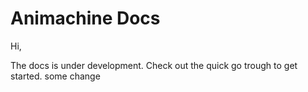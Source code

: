 # Animachine Docs

Hi,

The docs is under development.
Check out the quick go trough to get started.
some change


